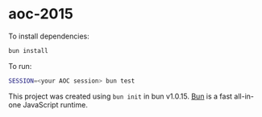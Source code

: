 # aoc-2015

To install dependencies:

```bash
bun install
```

To run:

```bash
SESSION=<your AOC session> bun test
```

This project was created using `bun init` in bun v1.0.15. [Bun](https://bun.sh) is a fast all-in-one JavaScript runtime.
